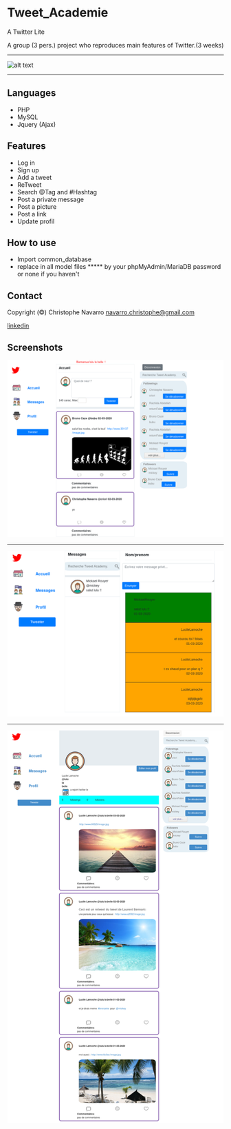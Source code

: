 # Tweet_Academie
A Twitter Lite

A group (3 pers.) project who reproduces  main features of Twitter.(3 weeks)
___   
![alt text](https://github.com/Crinav/Tweet_Academie/blob/master/Tweet%20Academy.png "main page")  
___  

## Languages
* PHP
* MySQL
* Jquery (Ajax)

## Features 
* Log in
* Sign up 
* Add a tweet
* ReTweet
* Search @Tag and #Hashtag
* Post a private message
* Post a picture
* Post a link
* Update profil  
  
## How to use
* Import common_database
* replace in all model files ***** by your phpMyAdmin/MariaDB password or none if you haven't
  
## Contact  

Copyright (©) Christophe Navarro <navarro.christophe@gmail.com>

[linkedin](https://www.linkedin.com/in/christophe-navarro-b5173a171)  

## Screenshots
  
![alt text](https://github.com/Crinav/Tweet_Academie/blob/master/Tweet%20Academy-Accueil.png "main page")  
___  

![alt text](https://github.com/Crinav/Tweet_Academie/blob/master/Tweet%20Academy-Messagerie.png)   
___  

![alt text](https://github.com/Crinav/Tweet_Academie/blob/master/Tweet%20Academy-Profil.png)  

  